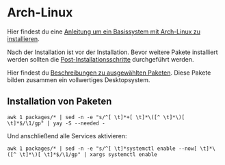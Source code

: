 # Arch-Linux


Hier findest du eine [Anleitung um ein Basissystem mit Arch-Linux zu installieren](install_arch.md).

Nach der Installation ist vor der Installation. Bevor weitere Pakete installiert werden sollten die [Post-Installationsschritte](post_install) durchgeführt werden.

Hier findest du [Beschreibungen zu ausgewählten Paketen](packages). Diese Pakete bilden zusammen ein vollwertiges Desktopsystem.


## Installation von Paketen

    awk 1 packages/* | sed -n -e "s/^[ \t]*+[ \t]*\([^ \t]*\)[ \t]*$/\1/gp" | yay -S --needed -

Und anschließend alle Services aktivieren:

    awk 1 packages/* | sed -n -e "s/^[ \t]*systemctl enable --now[ \t]*\([^ \t]*\)[ \t]*$/\1/gp" | xargs systemctl enable


 
